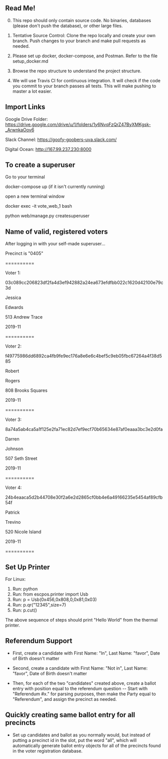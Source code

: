 ## Read Me!
0. This repo should only contain source code. No binaries, databases (please don't push the database), or other large files.

1. Tentative Source Control: Clone the repo locally and create your own branch. Push changes to your branch and make pull requests as needed.

2. Please set up docker, docker-compose, and Postman. Refer to the file setup_docker.md

3. Browse the repo structure to understand the project structure.

4. We will use Travis CI for continuous integration. It will check if the code you commit to your branch passes all tests. This will make pushing to master a lot easier.

## Import Links

Google Drive Folder: https://drive.google.com/drive/u/1/folders/1y6NvqFzQrZ47ByXMKgsk-_ArwnkaOov6

Slack Channel: https://goofy-goobers-uva.slack.com/

Digital Ocean: http://167.99.237.230:8000


## To create a superuser
Go to your terminal

docker-compose up (if it isn't currently running)

open a new terminal window

docker exec -it vote_web_1 bash

python web/manage.py createsuperuser

## Name of valid, registered voters
After logging in with your self-made superuser...

Precinct is "0405"

==========


Voter 1:

03c089cc206823df2fa4d3ef942882a24ea673efdfbb022c1620d42100e79c3d

Jessica

Edwards

513 Andrew Trace

2019-11

==========

Voter 2:

f49775986dd6892ca4fb9fe9ec176a8e6e6c4bef5c9eb05fbc67264a4f38d585

Robert

Rogers

808 Brooks Squares

2019-11

==========

Voter 3:

8a74a5ab4ca5a1f125e2fa71ec82d7ef9ecf70b65634e87af0eaaa3bc3e2d0fa

Darren

Johnson

507 Seth Street

2019-11

==========

Voter 4:

24b4eaaca5d2b44708e30f2a6e2d2865cf0bb4e6a49166235e5454af89cfb54f

Patrick

Trevino

520 Nicole Island

2019-11

==========

## Set Up Printer
For Linux:

1. Run: python
2. Run: from escpos.printer import Usb
3. Run: p = Usb(0x456,0x808,0,0x81,0x03)
4. Run: p.qr("12345",size=7)
5. Run: p.cut()



The above sequence of steps should print "Hello World" from the thermal printer.

## Referendum Support
- First, create a candidate with First Name: "In", Last Name: "favor", Date of Birth doesn't matter
- Second, create a candidate with First Name: "Not in", Last Name: "favor", Date of Birth doesn't matter

- Then, for each of the two "candidates" created above, create a ballot entry with position equal to the referendum question -- Start with  "Referendum #x." for parsing purposes, then make the Party equal to "Referendum", and assign the precinct as needed. 

## Quickly creating same ballot entry for all precincts
- Set up candidates and ballot as you normally would, but instead of putting a precinct id in the slot, put the word "all", which will automatically generate ballot entry objects for all of the precincts found in the voter registration database.
